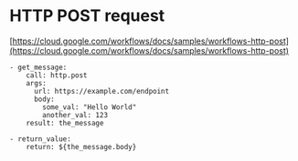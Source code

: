 # HTTP POST request

[https://cloud.google.com/workflows/docs/samples/workflows-http-post](https://cloud.google.com/workflows/docs/samples/workflows-http-post)

```
- get_message:
    call: http.post
    args:
      url: https://example.com/endpoint
      body:
        some_val: "Hello World"
        another_val: 123
    result: the_message

- return_value:
    return: ${the_message.body}
```